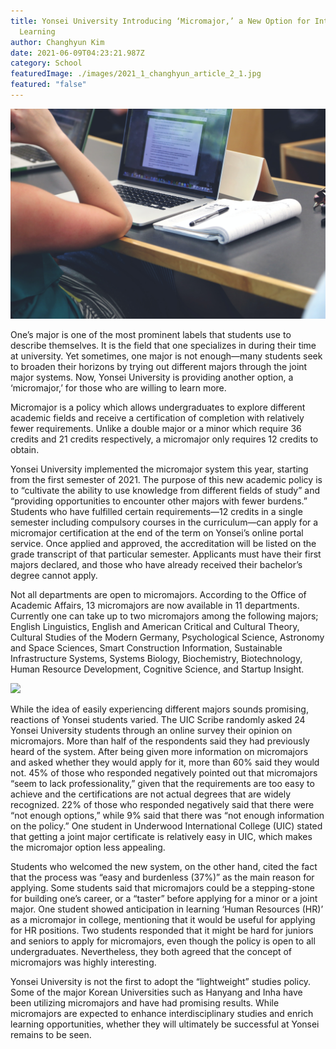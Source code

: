 ```yaml
---
title: Yonsei University Introducing ‘Micromajor,’ a New Option for Integrated
  Learning
author: Changhyun Kim
date: 2021-06-09T04:23:21.987Z
category: School
featuredImage: ./images/2021_1_changhyun_article_2_1.jpg
featured: "false"
---
```

![](images/2021_1_changhyun_article_2_1.jpg)

<!--StartFragment-->

One’s major is one of the most prominent labels that students use to describe themselves. It is the field that one specializes in during their time at university. Yet sometimes, one major is not enough—many students seek to broaden their horizons by trying out different majors through the joint major systems. Now, Yonsei University is providing another option, a ‘micromajor,’ for those who are willing to learn more.

Micromajor is a policy which allows undergraduates to explore different academic fields and receive a certification of completion with relatively fewer requirements. Unlike a double major or a minor which require 36 credits and 21 credits respectively, a micromajor only requires 12 credits to obtain.

Yonsei University implemented the micromajor system this year, starting from the first semester of 2021. The purpose of this new academic policy is to “cultivate the ability to use knowledge from different fields of study” and “providing opportunities to encounter other majors with fewer burdens.” Students who have fulfilled certain requirements—12 credits in a single semester including compulsory courses in the curriculum—can apply for a micromajor certification at the end of the term on Yonsei’s online portal service. Once applied and approved, the accreditation will be listed on the grade transcript of that particular semester. Applicants must have their first majors declared, and those who have already received their bachelor’s degree cannot apply.

Not all departments are open to micromajors. According to the Office of Academic Affairs, 13 micromajors are now available in 11 departments. Currently one can take up to two micromajors among the following majors; English Linguistics, English and American Critical and Cultural Theory, Cultural Studies of the Modern Germany, Psychological Science, Astronomy and Space Sciences, Smart Construction Information, Sustainable Infrastructure Systems, Systems Biology, Biochemistry, Biotechnology, Human Resource Development, Cognitive Science, and Startup Insight.

![](https://lh6.googleusercontent.com/PQPEGUIGU30FmzOKD70F0prV-UfWauZ8Jjpz3D_JLAQ_ZV_Czhl5FEp5jlNWIynF9i9sGIArZJ93BjkrgMKVzWT6_3KGe_rcVJLhoqFrMfzPdbV7B1jJhlRvAgXJQz-ROk6wdo4)

While the idea of easily experiencing different majors sounds promising, reactions of Yonsei students varied. The UIC Scribe randomly asked 24 Yonsei University students through an online survey their opinion on micromajors. More than half of the respondents said they had previously heard of the system. After being given more information on micromajors and asked whether they would apply for it, more than 60% said they would not. 45% of those who responded negatively pointed out that micromajors “seem to lack professionality,” given that the requirements are too easy to achieve and the certifications are not actual degrees that are widely recognized. 22% of those who responded negatively said that there were “not enough options,” while 9% said that there was “not enough information on the policy.” One student in Underwood International College (UIC) stated that getting a joint major certificate is relatively easy in UIC, which makes the micromajor option less appealing.

Students who welcomed the new system, on the other hand, cited the fact that the process was “easy and burdenless (37%)” as the main reason for applying. Some students said that micromajors could be a stepping-stone for building one’s career, or a “taster” before applying for a minor or a joint major. One student showed anticipation in learning ‘Human Resources (HR)’ as a micromajor in college, mentioning that it would be useful for applying for HR positions. Two students responded that it might be hard for juniors and seniors to apply for micromajors, even though the policy is open to all undergraduates. Nevertheless, they both agreed that the concept of micromajors was highly interesting.

Yonsei University is not the first to adopt the “lightweight” studies policy. Some of the major Korean Universities such as Hanyang and Inha have been utilizing micromajors and have had promising results. While micromajors are expected to enhance interdisciplinary studies and enrich learning opportunities, whether they will ultimately be successful at Yonsei remains to be seen.

<!--EndFragment-->
